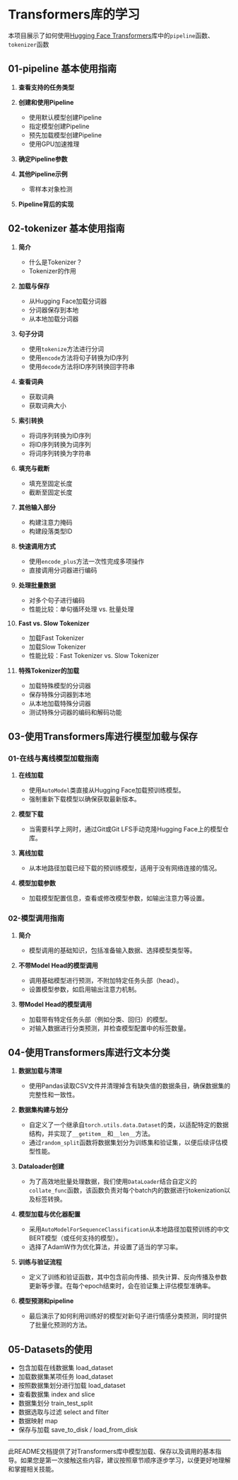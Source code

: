 
# Transformers库的学习

本项目展示了如何使用[Hugging Face Transformers](https://github.com/huggingface/transformers)库中的`pipeline`函数、`tokenizer`函数

## 01-pipeline 基本使用指南

1. **查看支持的任务类型**

2. **创建和使用Pipeline**
   - 使用默认模型创建Pipeline
   - 指定模型创建Pipeline
   - 预先加载模型创建Pipeline
   - 使用GPU加速推理

3. **确定Pipeline参数**

4. **其他Pipeline示例**
   - 零样本对象检测
   
5. **Pipeline背后的实现**


## 02-tokenizer 基本使用指南


1. **简介**
   - 什么是Tokenizer？
   - Tokenizer的作用

2. **加载与保存**
   - 从Hugging Face加载分词器
   - 分词器保存到本地
   - 从本地加载分词器

3. **句子分词**
   - 使用`tokenize`方法进行分词
   - 使用`encode`方法将句子转换为ID序列
   - 使用`decode`方法将ID序列转换回字符串

4. **查看词典**
   - 获取词典
   - 获取词典大小

5. **索引转换**
   - 将词序列转换为ID序列
   - 将ID序列转换为词序列
   - 将词序列转换为字符串

6. **填充与截断**
   - 填充至固定长度
   - 截断至固定长度

7. **其他输入部分**
   - 构建注意力掩码
   - 构建段落类型ID

8. **快速调用方式**
   - 使用`encode_plus`方法一次性完成多项操作
   - 直接调用分词器进行编码

9. **处理批量数据**
   - 对多个句子进行编码
   - 性能比较：单句循环处理 vs. 批量处理

10. **Fast vs. Slow Tokenizer**
    - 加载Fast Tokenizer
    - 加载Slow Tokenizer
    - 性能比较：Fast Tokenizer vs. Slow Tokenizer

11. **特殊Tokenizer的加载**
    - 加载特殊模型的分词器
    - 保存特殊分词器到本地
    - 从本地加载特殊分词器
    - 测试特殊分词器的编码和解码功能

 ## 03-使用Transformers库进行模型加载与保存


### 01-在线与离线模型加载指南

1. **在线加载**
   - 使用`AutoModel`类直接从Hugging Face加载预训练模型。
   - 强制重新下载模型以确保获取最新版本。

2. **模型下载**
   - 当需要科学上网时，通过Git或Git LFS手动克隆Hugging Face上的模型仓库。

3. **离线加载**
   - 从本地路径加载已经下载的预训练模型，适用于没有网络连接的情况。

4. **模型加载参数**
   - 加载模型配置信息，查看或修改模型参数，如输出注意力等设置。

### 02-模型调用指南

1. **简介**
   - 模型调用的基础知识，包括准备输入数据、选择模型类型等。

2. **不带Model Head的模型调用**
   - 调用基础模型进行预测，不附加特定任务头部（head）。
   - 设置模型参数，如启用输出注意力机制。

3. **带Model Head的模型调用**
   - 加载带有特定任务头部（例如分类、回归）的模型。
   - 对输入数据进行分类预测，并检查模型配置中的标签数量。

## 04-使用Transformers库进行文本分类

1. **数据加载与清理**
   - 使用Pandas读取CSV文件并清理掉含有缺失值的数据条目，确保数据集的完整性和一致性。

2. **数据集构建与划分**

   - 自定义了一个继承自`torch.utils.data.Dataset`的类，以适配特定的数据结构，并实现了`__getitem__`和`__len__`方法。
   - 通过`random_split`函数将数据集划分为训练集和验证集，以便后续评估模型性能。

3. **Dataloader创建**
   - 为了高效地批量处理数据，我们使用`DataLoader`结合自定义的`collate_func`函数，该函数负责对每个batch内的数据进行tokenization以及标签转换。

4. **模型加载与优化器配置**
   - 采用`AutoModelForSequenceClassification`从本地路径加载预训练的中文BERT模型（或任何支持的模型）。
   - 选择了AdamW作为优化算法，并设置了适当的学习率。

5. **训练与验证流程**
   - 定义了训练和验证函数，其中包含前向传播、损失计算、反向传播及参数更新等步骤。在每个epoch结束时，会在验证集上评估模型准确率。

6. **模型预测和pipeline**
   - 最后演示了如何利用训练好的模型对新句子进行情感分类预测，同时提供了批量化预测的方法。

## 05-Datasets的使用
   - 包含加载在线数据集 load_dataset
   - 加载数据集某项任务 load_dataset
   - 按照数据集划分进行加载 load_dataset
   - 查看数据集 index and slice
   - 数据集划分 train_test_split
   - 数据选取与过滤 select and filter
   - 数据映射 map
   - 保存与加载 save_to_disk / load_from_disk

   


---

此README文档提供了对Transformers库中模型加载、保存以及调用的基本指导。如果您是第一次接触这些内容，建议按照章节顺序逐步学习，以便更好地理解和掌握相关技能。